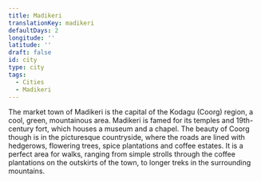 ```yaml
---
title: Madikeri
translationKey: madikeri
defaultDays: 2
longitude: ''
latitude: ''
draft: false
id: city
type: city
tags:
  - Cities
  - Madikeri
---
```

The market town of Madikeri is the capital of the Kodagu (Coorg) region, a cool, green, mountainous area. Madikeri is famed for its temples and 19th-century fort, which houses a museum and a chapel. The beauty of Coorg though is in the picturesque countryside, where the roads are lined with hedgerows, flowering trees, spice plantations and coffee estates. It is a perfect area for walks, ranging from simple strolls through the coffee plantations on the outskirts of the town, to longer treks in the surrounding mountains.